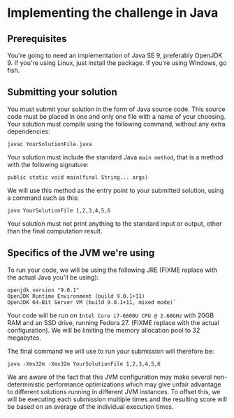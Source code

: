 # Implementing the challenge in Java

## Prerequisites

You're going to need an implementation of Java SE 9, preferably OpenJDK 9. If you're using Linux, just install the 
package. If you're using Windows, go fish.

## Submitting your solution

You must submit your solution in the form of Java source code. This source code must be placed in one and only one file
with a name of your choosing. Your solution must compile using the following command, without any extra dependencies:

    javac YourSolutionFile.java

Your solution must include the standard Java `main method`, that is a method with the following signature:

    public static void main(final String... args)

We will use this method as the entry point to your submitted solution, using a command such as this:

    java YourSolutionFile 1,2,3,4,5,6
    
Your solution must not print anything to the standard input or output, other than the final computation result.

## Specifics of the JVM we're using

To run your code, we will be using the following JRE (FIXME replace with the actual Java you'll be using):

    openjdk version "9.0.1"
    OpenJDK Runtime Environment (build 9.0.1+11)
    OpenJDK 64-Bit Server VM (build 9.0.1+11, mixed mode)`
    
Your code will be run on `Intel Core i7-6600U CPU @ 2.60GHz` with 20GB RAM and an SSD drive, running Fedora 27. 
(FIXME replace with the actual configuration). We will be limiting the memory allocation pool to 32 megabytes.

The final command we will use to run your submission will therefore be:

    java -Xms32m -Xmx32m YourSolutionFile 1,2,3,4,5,6
  
We are aware of the fact that this JVM configuration may make several non-deterministic performance optimizations which 
may give unfair advantage to different solutions running in different JVM instances. To offset this, we will be 
executing each submission multiple times and the resulting score will be based on an average of the individual execution 
times.
